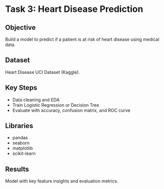 # Task 3: Heart Disease Prediction

## Objective
Build a model to predict if a patient is at risk of heart disease using medical data.

## Dataset
Heart Disease UCI Dataset (Kaggle).

## Key Steps
- Data cleaning and EDA
- Train Logistic Regression or Decision Tree
- Evaluate with accuracy, confusion matrix, and ROC curve

## Libraries
- pandas
- seaborn
- matplotlib
- scikit-learn

## Results
Model with key feature insights and evaluation metrics.
